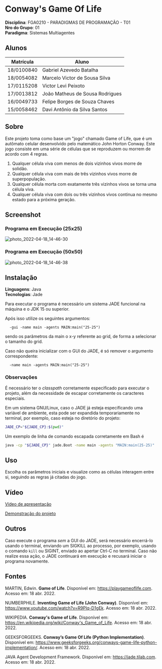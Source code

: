 # Conway's Game Of Life

**Disciplina**: FGA0210 - PARADIGMAS DE PROGRAMAÇÃO - T01 <br>
**Nro do Grupo**: 01<br>
**Paradigma**: Sistemas Multiagentes<br>

## Alunos

| Matrícula | Aluno |
| -- | -- |
| 18/0100840  | Gabriel Azevedo Batalha        |
| 18/0054082  | Marcelo Victor de Sousa Silva  |
| 17/0115208  | Victor Levi Peixoto            | 
| 17/0013812  | João Matheus de Sousa Rodrigues| 
| 16/0049733  | Felipe Borges de Souza Chaves  | 
| 15/0058462  | Davi Antônio da Silva Santos   | 

## Sobre 

Este projeto toma como base um "jogo" chamado Game of Life, que é um autômato celular desenvolvido pelo matemático John Horton Conway. Este jogo consiste em uma série de células que se reproduzem ou morrem de acordo com 4 regras.

1. Qualquer célula viva com menos de dois vizinhos vivos morre de solidão.
2. Qualquer célula viva com mais de três vizinhos vivos morre de superpopulação.
3. Qualquer célula morta com exatamente três vizinhos vivos se torna uma célula viva.
4. Qualquer célula viva com dois ou três vizinhos vivos continua no mesmo estado para a próxima geração.

## Screenshot

### Programa em Execução (25x25)

![photo_2022-04-18_14-46-30](https://user-images.githubusercontent.com/88738347/163894313-1c257813-e60f-43b9-8dbc-4cfa07942186.jpg)

### Programa em Execução (50x50)

![photo_2022-04-18_14-46-38](https://user-images.githubusercontent.com/88738347/163894010-df164bb6-386c-4228-b292-fa26b96b08cb.jpg)

## Instalação 
**Linguagens**: Java<br>
**Tecnologias**: Jade<br>

Para executar o programa é necessário um sistema JADE funcional na máquina e o JDK 15 ou superior.

Após isso utilize os seguintes argumentos:

```
  -gui -name main -agents MAIN:main("25-25")
```

sendo os parâmetros da main o x-y referente ao grid, de forma a selecionar o tamanho do grid.

Caso não queira inicializar com o GUI do JADE, é só remover o argumento
correspondente:
```
  -name main -agents MAIN:main("25-25")
```

### Observações
É necessário ter o *classpath* corretamente especificado para executar o
projeto, além da necessidade de escapar corretamente os caracteres especiais.

Em um sistema GNU/Linux, caso o JADE já esteja especificando uma variável de
ambiente, esta pode ser expandida temporariamente no terminal, por exemplo, caso
esteja no diretório do projeto:

```bash
JADE_CP="${JADE_CP}:$(pwd)"
```

Um exemplo de linha de comando escapada corretamente em Bash é

```bash
java -cp "${JADE_CP}" jade.Boot -name main -agents "MAIN:main(25-25)"
```

## Uso 

Escolha os parâmetros iniciais e visualize como as células interagem entre si, seguindo as regras já citadas do jogo.

## Vídeo

[Vídeo de apresentação](../assets/apresentacao_equipe.mp4)

[Demonstração do projeto](../assets/demonstracao_programa.mp4)

## Outros 
Caso execute o programa *sem* a GUI do JADE, será necessário encerrá-lo usando
o terminal, enviando um SIGKILL ao processo, por exemplo, usando o comando `kill`
ou SIGINT, enviado ao apertar Ctrl-C no terminal. Caso não realize essa ação,
o JADE continuará em execução e recusará iniciar o programa novamente.

## Fontes

MARTIN, Edwin. **Game of Life**. Disponível em: https://playgameoflife.com. Acesso em: 18 abr. 2022.

NUMBERPHILE. **Inventing Game of Life (John Conway)**. Disponível em: https://www.youtube.com/watch?v=R9Plq-D1gEk. Acesso em: 18 abr. 2022.

WIKIPEDIA. **Conway's Game of Life**. Disponível em: https://en.wikipedia.org/wiki/Conway's_Game_of_Life. Acesso em: 18 abr. 2022.

GEEKSFORGEEKS. **Conway’s Game Of Life (Python Implementation)**. Disponível em: https://www.geeksforgeeks.org/conways-game-life-python-implementation/. Acesso em: 18 abr. 2022.

JAVA Agent Development Framework. Disponível em: https://jade.tilab.com. Acesso em: 18 abr. 2022.
